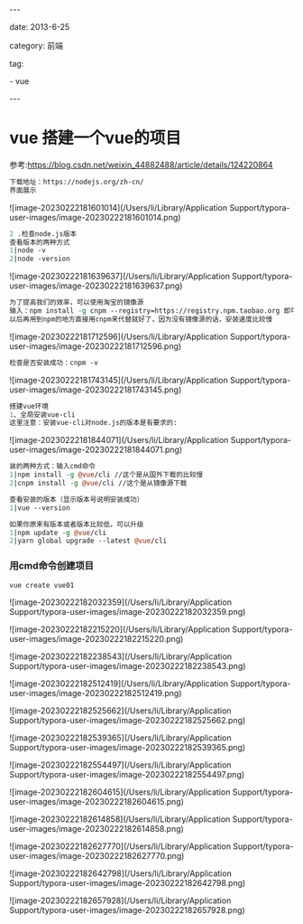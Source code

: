 \---

date: 2013-6-25

category: 前端

tag:

  \- vue

\---

# vue 搭建一个vue的项目

参考:https://blog.csdn.net/weixin_44882488/article/details/124220864



```perl
下载地址：https://nodejs.org/zh-cn/
界面展示
```

 ![image-20230222181601014](/Users/li/Library/Application Support/typora-user-images/image-20230222181601014.png)

```perl
2 .检查node.js版本
查看版本的两种方式
1|node -v
2|node -version
```

 ![image-20230222181639637](/Users/li/Library/Application Support/typora-user-images/image-20230222181639637.png)

```perl
为了提高我们的效率，可以使用淘宝的镜像源
输入：npm install -g cnpm --registry=https://registry.npm.taobao.org 即可安装npm镜像源
以后再用到npm的地方直接用cnpm来代替就好了，因为没有镜像源的话，安装速度比较慢
```

 ![image-20230222181712596](/Users/li/Library/Application Support/typora-user-images/image-20230222181712596.png)

```perl
检查是否安装成功：cnpm -v
```

 ![image-20230222181743145](/Users/li/Library/Application Support/typora-user-images/image-20230222181743145.png)

```perl
搭建vue环境
1、全局安装vue-cli
这里注意：安装vue-cli对node.js的版本是有要求的:
```

 ![image-20230222181844071](/Users/li/Library/Application Support/typora-user-images/image-20230222181844071.png)

```perl
装的两种方式：输入cmd命令
1|npm install -g @vue/cli //这个是从国外下载的比较慢
2|cnpm install -g @vue/cli //这个是从镜像源下载

查看安装的版本（显示版本号说明安装成功）
1|vue --version

如果你原来有版本或者版本比较低，可以升级
1|npm update -g @vue/cli
2|yarn global upgrade --latest @vue/cli
```

### 用cmd命令创建项目

```perl
vue create vue01
```

 ![image-20230222182032359](/Users/li/Library/Application Support/typora-user-images/image-20230222182032359.png)

 ![image-20230222182215220](/Users/li/Library/Application Support/typora-user-images/image-20230222182215220.png)

 ![image-20230222182238543](/Users/li/Library/Application Support/typora-user-images/image-20230222182238543.png)

 ![image-20230222182512419](/Users/li/Library/Application Support/typora-user-images/image-20230222182512419.png)

 ![image-20230222182525662](/Users/li/Library/Application Support/typora-user-images/image-20230222182525662.png)

 ![image-20230222182539365](/Users/li/Library/Application Support/typora-user-images/image-20230222182539365.png)

 ![image-20230222182554497](/Users/li/Library/Application Support/typora-user-images/image-20230222182554497.png)

 ![image-20230222182604615](/Users/li/Library/Application Support/typora-user-images/image-20230222182604615.png)

 ![image-20230222182614858](/Users/li/Library/Application Support/typora-user-images/image-20230222182614858.png)

 ![image-20230222182627770](/Users/li/Library/Application Support/typora-user-images/image-20230222182627770.png)

 ![image-20230222182642798](/Users/li/Library/Application Support/typora-user-images/image-20230222182642798.png)

 ![image-20230222182657928](/Users/li/Library/Application Support/typora-user-images/image-20230222182657928.png)